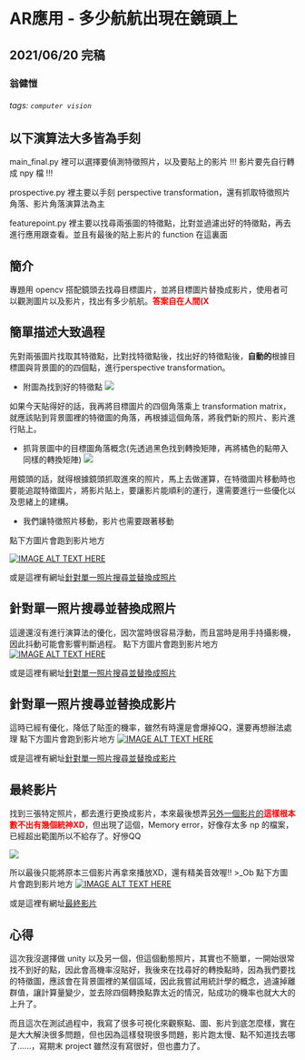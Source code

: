 # AR應用 - 多少航航出現在鏡頭上
## 2021/06/20 完稿  
### 翁健愷
###### tags: `computer vision`

## 以下演算法大多皆為手刻
main_final.py 裡可以選擇要偵測特徵照片，以及要貼上的影片  !!! 影片要先自行轉成 npy 檔 !!!

prospective.py 裡主要以手刻 perspective transformation，還有抓取特徵照片角落、影片角落演算法為主

featurepoint.py 裡主要以找尋兩張圖的特徵點，比對並過濾出好的特徵點，再去進行應用跟查看。並且有最後的貼上影片的 function 在這裏面

## 簡介
專題用 opencv 搭配鏡頭去找尋目標圖片，並將目標圖片替換成影片，使用者可以觀測圖片以及影片，找出有多少航航。<font color = 'red'>**答案自在人間(X**</font>

## 簡單描述大致過程
先對兩張圖片找取其特徵點，比對找特徵點後，找出好的特徵點後，**自動的**根據目標圖與背景圖的的四個點，進行perspective transformation。

* 附圖為找到好的特徵點
![](https://i.imgur.com/z07OXJG.jpg)

如果今天貼得好的話，我再將目標圖片的四個角落乘上 transformation matrix，就應該貼到背景圖裡的特徵圖的角落，再根據這個角落，將我們新的照片、影片進行貼上。

* 抓背景圖中的目標圖角落概念(先透過黑色找到轉換矩陣，再將橘色的點帶入同樣的轉換矩陣)
![](https://i.imgur.com/KZaICIv.png)

用鏡頭的話，就得根據鏡頭抓取進來的照片，馬上去做運算，在特徵圖片移動時也要能追蹤特徵圖片，將影片貼上，要讓影片能順利的運行，還需要進行一些優化以及思緒上的建構。

* 我們讓特徵照片移動，影片也需要跟著移動

點下方圖片會跑到影片地方

[![IMAGE ALT TEXT HERE](http://img.youtube.com/vi/ExOWR5VREk/0.jpg)](https://www.youtube.com/watch?v=ExOWR5VREk)

或是這裡有網址[針對單一照片搜尋並替換成照片](https://www.youtube.com/watch?v=ExOWR5VREk8)

## 針對單一照片搜尋並替換成照片
這邊還沒有進行演算法的優化，因次當時很容易浮動，而且當時是用手持攝影機，因此抖動可能會影響判斷過程。
點下方圖片會跑到影片地方
[![IMAGE ALT TEXT HERE](http://img.youtube.com/vi/4yoJXJ-W3Xk/0.jpg)](https://www.youtube.com/watch?v=4yoJXJ-W3Xk)

或是這裡有網址[針對單一照片搜尋並替換成照片](https://www.youtube.com/watch?v=4yoJXJ-W3Xk)

## 針對單一照片搜尋並替換成影片
這時已經有優化，降低了貼歪的機率，雖然有時還是會爆掉QQ，還要再想辦法處理
點下方圖片會跑到影片地方
[![IMAGE ALT TEXT HERE](http://img.youtube.com/vi/EoXiZ289wo4/0.jpg)](https://www.youtube.com/watch?v=EoXiZ289wo4)

或是這裡有網址[針對單一照片搜尋並替換成影片](https://www.youtube.com/watch?v=EoXiZ289wo4)

## 最終影片
找到三張特定照片，都去進行更換成影片，本來最後想弄[另外一個影片的](https://www.youtube.com/watch?v=Tf-E5oKYvvE)<font color = 'red'>**這樣根本數不出有幾個統神XD**</font>，但出現了這個，Memory error，好像存太多 np 的檔案，已經超出範圍所以不給存了。好慘QQ

![](https://i.imgur.com/lIuEYcu.png)

所以最後只能將原本三個影片再拿來播放XD，還有精美音效喔!! >_Ob
點下方圖片會跑到影片地方
[![IMAGE ALT TEXT HERE](http://img.youtube.com/vi/J2KVbKkFPXk/0.jpg)](https://www.youtube.com/watch?v=J2KVbKkFPXk)

或是這裡有網址[最終影片](https://www.youtube.com/watch?v=J2KVbKkFPXk)

## 心得
這次我沒選擇做 unity 以及另一個，但這個動態照片，其實也不簡單，一開始很常找不到好的點，因此會高機率沒貼好，我後來在找尋好的轉換點時，因為我們要找的特徵圖，應該會在背景圖裡的某個區域，因此我嘗試用統計學的概念，過濾掉離群值，讓計算量變少，並去除四個轉換點靠太近的情況，貼成功的機率也就大大的上升了。

而且這次在測試過程中，我寫了很多可視化來觀察點、圖、影片到底怎麼樣，實在是大大解決很多問題，但也因為這樣發現很多問題，影片跑太慢、點不知道找去哪了......，寫期末 project 雖然沒有寫很好，但也盡力了。
